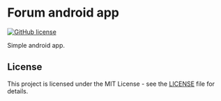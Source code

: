 # Forum android app

[![GitHub license](https://img.shields.io/badge/license-MIT-blue.svg)](https://github.com/malcodeman/forum-android-app/blob/master/LICENSE)

Simple android app.

## License

This project is licensed under the MIT License - see the [LICENSE](LICENSE) file for details.
